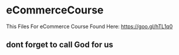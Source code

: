 # eCommerceCourse
This Files For eCommerce Course Found Here: https://goo.gl/hTL1q0
## dont forget to call God for us 
